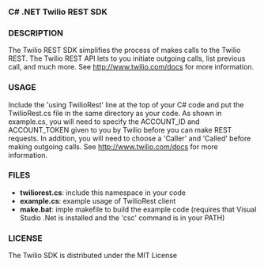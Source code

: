 ### C# .NET Twilio REST SDK

### DESCRIPTION
The Twilio REST SDK simplifies the process of makes calls to the Twilio REST.
The Twilio REST API lets to you initiate outgoing calls, list previous call,
and much more.  See http://www.twilio.com/docs for more information.


### USAGE
Include the 'using TwilioRest' line at the top of your C# code and put the
TwilioRest.cs file in the same directory as your code.   As shown in
example.cs, you will need to specify the ACCOUNT_ID and
ACCOUNT_TOKEN given to you by Twilio before you can make REST requests. In
addition, you will need to choose a 'Caller' and 'Called' before making
outgoing calls. See http://www.twilio.com/docs for more information.

### FILES
 * **twiliorest.cs**: include this namespace in your code
 * **example.cs**: example usage of TwilioRest client
 * **make.bat**: imple makefile to build the example code (requires that Visual
            Studio .Net is installed and the 'csc' command is in your PATH)

### LICENSE
The Twilio SDK is distributed under the MIT License
